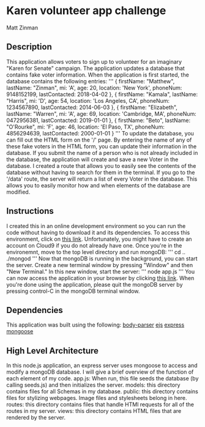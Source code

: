 # Karen volunteer app challenge
Matt Zinman

## Description
This application allows voters to sign up to volunteer for an imaginary "Karen for Senate" campaign. The application updates a database that contains fake voter information. When the application is first started, the database contains the following entries:
'''
{
    firstName: "Matthew",
    lastName: "Zinman",
    mi: 'A',
    age: 20,
    location: 'New York',
    phoneNum: 9148152199,
    lastContacted: 2018-04-02
},
{
    firstName: "Kamala",
    lastName: "Harris",
    mi: 'D',
    age: 54,
    location: 'Los Angeles, CA',
    phoneNum: 1234567890,
    lastContacted: 2014-06-03
},
{
    firstName: "Elizabeth",
    lastName: "Warren",
    mi: 'A',
    age: 69,
    location: 'Cambridge, MA',
    phoneNum: 0472956381,
    lastContacted: 2019-01-01
},
{
    firstName: "Beto",
    lastName: "O'Rourke",
    mi: 'F',
    age: 46,
    location: 'El Paso, TX',
    phoneNum: 4856294639,
    lastContacted: 2000-01-01
}
'''
To update the database, you can fill out the HTML form on the '/' page. By entering the name of any of these fake voters in the HTML form, you can update their information in the database. If you submit the name of a person who is not already included in the database, the application will create and save a new Voter in the database.
I created a route that allows you to easily see the contents of the database without having to search for them in the terminal. If you go to the '/data' route, the server will return a list of every Voter in the database. This allows you to easily monitor how and when elements of the database are modified.

## Instructions
I created this in an online development environment so you can run the code without having to download it and its dependencies.
To access this environment, click on [this link](https://ide.c9.io/maz2129/karen-for-senate). Unfortunately, you might have to create an account on Cloud9 if you do not already have one.
Once you're in the environemnt, move to the top level directory and run mongoDB:
''' 
cd ..
./mongod
'''
Now that mongoDB is running in the background, you can start the server. Create a new terminal window by pressing "Window" and then "New Terminal." In this new window, start the server:
'''
node app.js
'''
You can now access the application in your browser by clicking [this link](https://karen-for-senate-maz2129.c9users.io/).
When you're done using the application, please quit the mongoDB server by pressing control-C in the mongoDB terminal window.

## Dependencies
This application was built using the following:
[body-parser](https://github.com/expressjs/body-parser)
[ejs](https://ejs.co/)
[express](https://expressjs.com/)
[mongoose](https://mongoosejs.com/)

## High Level Architecture
In this node.js application, an express server uses mongoose to access and modify a mongoDB database. I will give a brief overview of the function of each element of my code.
app.js: When run, this file seeds the database (by calling seeds.js) and then initializes the server.
models: this directory contains files for all Schemas in my database.
public: this directory contains files for stylizing webpages. Image files and stylesheets belong in here.
routes: this directory contains files that handle HTMl requests for all of the routes in my server.
views: this directory contains HTML files that are rendered by the server.